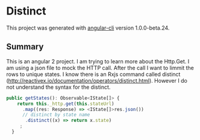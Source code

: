# Distinct

This project was generated with [angular-cli](https://github.com/angular/angular-cli) version 1.0.0-beta.24.

## Summary

This is an angular 2 project.   I am trying to learn more about the Http.Get.  I am using a json file to 
mock the HTTP call.   After the call I want to limmit the rows to unique states. I know there is an 
Rxjs command called distinct (http://reactivex.io/documentation/operators/distinct.html).  However I do not understand the syntax for the distinct.   

```typescript
public getStates(): Observable<IState[]> {
    return this._http.get(this.stateUrl)
      .map((res: Response) => <IState[]>res.json())
      // distinct by state name
       .distinct((x) => return x.state)
     ;
  }    
```